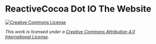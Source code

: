 # ReactiveCocoa Dot IO The Website

[![Creative Commons License](http://i.creativecommons.org/l/by/4.0/88x31.png)](http://creativecommons.org/licenses/by/4.0/deed.en_US)

_This work is licensed under a [Creative Commons Attribution 4.0 International License](http://creativecommons.org/licenses/by/4.0/deed.en_US)._

